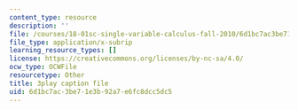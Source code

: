 ```yaml
---
content_type: resource
description: ''
file: /courses/18-01sc-single-variable-calculus-fall-2010/6d1bc7ac3be71e3b92a7e6fc8dcc5dc5_HaOHUfymsuk.srt
file_type: application/x-subrip
learning_resource_types: []
license: https://creativecommons.org/licenses/by-nc-sa/4.0/
ocw_type: OCWFile
resourcetype: Other
title: 3play caption file
uid: 6d1bc7ac-3be7-1e3b-92a7-e6fc8dcc5dc5
---
```


